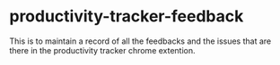 # productivity-tracker-feedback
This is to maintain a record of all the feedbacks and the issues that are there in the productivity tracker chrome extention.
